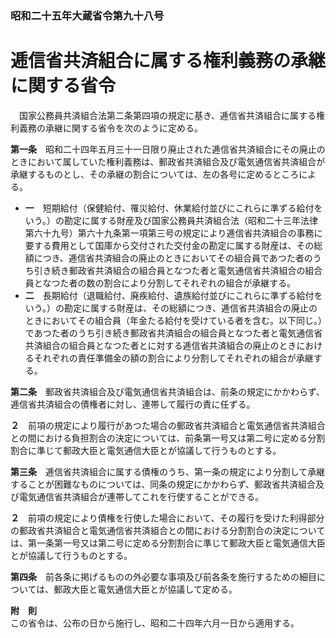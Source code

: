### 昭和二十五年大蔵省令第九十八号  
# 逓信省共済組合に属する権利義務の承継に関する省令  
　国家公務員共済組合法第二条第四項の規定に基き、逓信省共済組合に属する権利義務の承継に関する省令を次のように定める。  
  
**第一条**　昭和二十四年五月三十一日限り廃止された逓信省共済組合にその廃止のときにおいて属していた権利義務は、郵政省共済組合及び電気通信省共済組合が承継するものとし、その承継の割合については、左の各号に定めるところによる。  
* **一**　短期給付（保健給付、罹災給付、休業給付並びにこれらに準ずる給付をいう。）の勘定に属する財産及び国家公務員共済組合法（昭和二十三年法律第六十九号）第六十九条第一項第三号の規定により逓信省共済組合の事務に要する費用として国庫から交付された交付金の勘定に属する財産は、その総額につき、逓信省共済組合の廃止のときにおいてその組合員であつた者のうち引き続き郵政省共済組合の組合員となつた者と電気通信省共済組合の組合員となつた者の数の割合により分割してそれぞれの組合が承継する。  
* **二**　長期給付（退職給付、廃疾給付、遺族給付並びにこれらに準ずる給付をいう。）の勘定に属する財産は、その総額につき、逓信省共済組合の廃止のときにおいてその組合員（年金たる給付を受けている者を含む。以下同じ。）であつた者のうち引き続き郵政省共済組合の組合員となつた者と電気通信省共済組合の組合員となつた者とに対する逓信省共済組合の廃止のときにおけるそれぞれの責任準備金の額の割合により分割してそれぞれの組合が承継する。  
  
**第二条**　郵政省共済組合及び電気通信省共済組合は、前条の規定にかかわらず、逓信省共済組合の債権者に対し、連帯して履行の責に任ずる。  
  
**２**　前項の規定により履行があつた場合の郵政省共済組合と電気通信省共済組合との間における負担割合の決定については、前条第一号又は第二号に定める分割割合に準じて郵政大臣と電気通信大臣とが協議して行うものとする。  
  
**第三条**　逓信省共済組合に属する債権のうち、第一条の規定により分割して承継することが困難なものについては、同条の規定にかかわらず、郵政省共済組合及び電気通信省共済組合が連帯してこれを行使することができる。  
  
**２**　前項の規定により債権を行使した場合において、その履行を受けた利得部分の郵政省共済組合と電気通信省共済組合との間における分割割合の決定については、第一条第一号又は第二号に定める分割割合に準じて郵政大臣と電気通信大臣とが協議して行うものとする。  
  
**第四条**　前各条に掲げるものの外必要な事項及び前各条を施行するための細目については、郵政大臣と電気通信大臣とが協議して定める。  
  
**附　則**  
この省令は、公布の日から施行し、昭和二十四年六月一日から適用する。  
  
